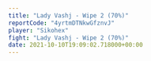 ```yaml
---
title: "Lady Vashj - Wipe 2 (70%)"
reportCode: "4yrtmDTNkwGfznvJ"
player: "Sikohex"
fight: "Lady Vashj - Wipe 2 (70%)"
date: 2021-10-10T19:09:02.718000+00:00
---
```


